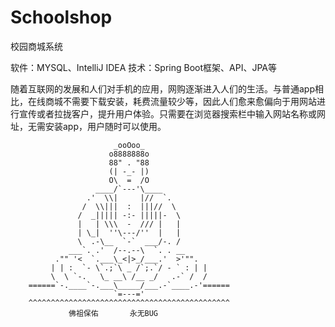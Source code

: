 # Schoolshop
校园商城系统

软件：MYSQL、IntelliJ IDEA
技术：Spring Boot框架、API、JPA等


随着互联网的发展和人们对手机的应用，网购逐渐进入人们的生活。与普通app相比，在线商城不需要下载安装，耗费流量较少等，因此人们愈来愈偏向于用网站进行宣传或者拉拢客户，提升用户体验。只需要在浏览器搜索栏中输入网站名称或网址，无需安装app，用户随时可以使用。


                           _ooOoo_
                          o8888888o
                          88" . "88
                          (| -_- |)
                          O\  =  /O
                       ____/`---'\____
                     .'  \\|     |//  `.
                    /  \\|||  :  |||//  \
                   /  _||||| -:- |||||-  \
                   |   | \\\  -  /// |   |
                   | \_|  ''\---/''  |   |
                   \  .-\__  `-`  ___/-. /
                 ___`. .'  /--.--\  `. . __
              ."" '<  `.___\_<|>_/___.'  >'"".
             | | :  `- \`.;`\ _ /`;.`/ - ` : | |
             \  \ `-.   \_ __\ /__ _/   .-` /  /
        ======`-.____`-.___\_____/___.-`____.-'======
                           `=---='
        ^^^^^^^^^^^^^^^^^^^^^^^^^^^^^^^^^^^^^^^^^^^^^
                 佛祖保佑       永无BUG
